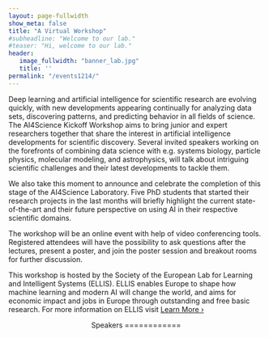 ```yaml
---
layout: page-fullwidth
show_meta: false
title: "A Virtual Workshop"
#subheadline: "Welcome to our lab."
#teaser: "Hi, welcome to our lab."
header:
   image_fullwidth: "banner_lab.jpg"
   title: ''
permalink: "/events1214/"
---
```


Deep learning and artificial intelligence for scientific research are evolving quickly, with new developments appearing continually for analyzing data sets, discovering patterns, and predicting behavior in all fields of science. The AI4Science Kickoff Workshop aims to bring junior and expert researchers together that share the interest in artificial intelligence developments for scientific discovery. Several invited speakers working on the forefronts of combining data science with e.g. systems biology, particle physics, molecular modeling, and astrophysics, will talk about intriguing scientific challenges and their latest developments to tackle them.

We also take this moment to announce and celebrate the completion of this stage of the AI4Science Laboratory. Five PhD students that started their research projects in the last months will briefly highlight the current state-of-the-art and their future perspective on using AI in their respective scientific domains.

The workshop will be an online event with help of video conferencing tools. Registered attendees will have the possibility to ask questions after the lectures, present a poster, and join the poster session and breakout rooms for further discussion.

This workshop is hosted by the Society of the European Lab for Learning and Intelligent Systems (ELLIS). ELLIS enables Europe to shape how machine learning and modern AI will change the world, and aims for economic impact and jobs in Europe through outstanding and free basic research. For more information on ELLIS visit
<a class="radius button small" href="{{ site.url }}{{ site.baseurl }}https:ellis.eu">Learn More ›</a>

<header>
Speakers
============
</header>
